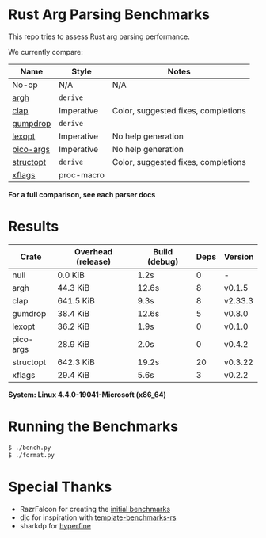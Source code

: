 # Rust Arg Parsing Benchmarks

This repo tries to assess Rust arg parsing performance.

We currently compare:

Name                                                 | Style          | Notes
-----------------------------------------------------|----------------|------
No-op                                                | N/A            | N/A
[argh](https://github.com/google/argh)               | `derive`       |
[clap](https://github.com/clap-rs/clap)              | Imperative     | Color, suggested fixes, completions
[gumpdrop](https://github.com/murarth/gumdrop)       | `derive`       |
[lexopt](https://github.com/murarth/gumdrop)         | Imperative     | No help generation
[pico-args](https://github.com/razrfalcon/pico-args) | Imperative     | No help generation
[structopt](https://github.com/texitoi/structopt)    | `derive`       | Color, suggested fixes, completions
[xflags](https://github.com/matklad/xflags)          | proc-macro     |

**For a full comparison, see each parser docs**

# Results

Crate | Overhead (release) | Build (debug) | Deps | Version
------|--------------------|---------------|------|--------
null | 0.0 KiB | 1.2s | 0 | -
argh | 44.3 KiB | 12.6s | 8 | v0.1.5
clap | 641.5 KiB | 9.3s | 8 | v2.33.3
gumdrop | 38.4 KiB | 12.6s | 5 | v0.8.0
lexopt | 36.2 KiB | 1.9s | 0 | v0.1.0
pico-args | 28.9 KiB | 2.0s | 0 | v0.4.2
structopt | 642.3 KiB | 19.2s | 20 | v0.3.22
xflags | 29.4 KiB | 5.6s | 3 | v0.2.2

**System: Linux 4.4.0-19041-Microsoft (x86_64)**

# Running the Benchmarks

```bash
$ ./bench.py
$ ./format.py
```

# Special Thanks

- RazrFalcon for creating the [initial benchmarks](https://github.com/RazrFalcon/pico-args)
- djc for inspiration with [template-benchmarks-rs](https://github.com/djc/template-benchmarks-rs)
- sharkdp for [hyperfine](https://github.com/sharkdp/hyperfine)
